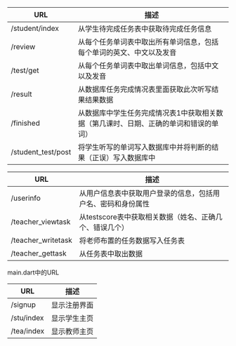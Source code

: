 URL     | 描述
-------- | ---
/student/index | 从学生待完成任务表中获取待完成任务信息
/review    | 从每个任务单词表中取出所有单词信息，包括每个单词的英文、中文以及发音
/test/get     | 从每个任务单词表中取出单词信息，包括中文以及发音
/result     | 从数据库任务完成情况表里面获取此次听写结果结果数据
/finished   | 从数据库中学生任务完成情况表1中获取相关数据（第几课时、日期、正确的单词和错误的单词）
/student_test/post | 将学生听写的单词写入数据库中并将判断的结果（正误）写入数据库中

URL     | 描述
-------- | ---
/userinfo | 从用户信息表中获取用户登录的信息，包括用户名、密码和身份属性
/teacher_viewtask    | 从testscore表中获取相关数据（姓名、正确几个、错误几个）
/teacher_writetask     | 将老师布置的任务数据写入任务表
/teacher_gettask   | 从任务表中取出数据

main.dart中的URL

URL   | 描述
-------- | ---
/signup  | 显示注册界面
/stu/index | 显示学生主页
/tea/index | 显示教师主页

